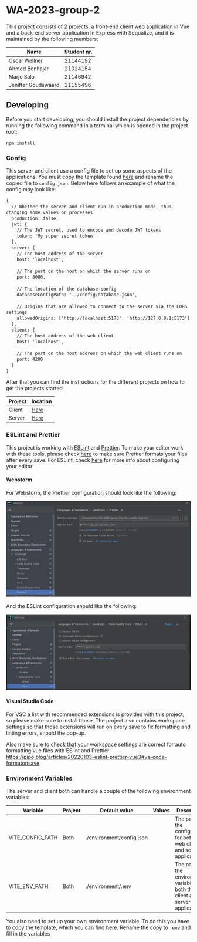 # WA-2023-group-2

This project consists of 2 projects, a front-end client web application in Vue and a back-end server application in
Express with Sequalize, and it is maintained by the following members:

| Name                | Student nr. |
| ------------------- | ----------- |
| Oscar Wellner       | 21144192    |
| Ahmed Benhajar      | 21024154    |
| Marjo Salo          | 21146942    |
| Jeniffer Goudswaard | 21155496    |

## Developing

Before you start developing, you should install the project dependencies by running the following command in a terminal
which is opened in the project root:

```shell
npm install
```

### Config

This server and client use a config file to set up some aspects of the applications.
You must copy the template found [here](./environment/config-template.json) and rename the copied file to `config.json`.
Below here follows an example of what the config may look like:

```json5
{
  // Whether the server and client run in production mode, thus changing some values or processes
  production: false,
  jwt: {
    // The JWT secret, used to encode and decode JWT tokens
    token: 'My super secret token'
  },
  server: {
    // The host address of the server
    host: 'localhost',

    // The port on the host on which the server runs on
    port: 8080,

    // The location of the database config
    databaseConfigPath: '../config/database.json',

    // Origins that are allowed to connect to the server via the CORS settings
    allowedOrigins: ['http://localhost:5173', 'http://127.0.0.1:5173']
  },
  client: {
    // The host address of the web client
    host: 'localhost',

    // The port on the host address on which the web client runs on
    port: 4200
  }
}
```

After that you can find the instructions for the different projects on how to get the projects started

| Project | location                          |
| ------- | --------------------------------- |
| Client  | [Here](packages/client/README.md) |
| Server  | [Here](packages/server/README.md) |

### ESLint and Prettier

This project is working with [ESLint](https://eslint.org/) and [Prettier](https://prettier.io/).
To make your editor work with these tools, please check [here](https://prettier.io/docs/en/editors.html) to make sure
Prettier formats your files after every save. For ESLint, check
[here](https://eslint.org/docs/latest/use/integrations#editors) for more info about configuring your editor

#### Webstorm

For Webstorm, the Prettier configuration should look like the following:

![webstorm-prettier-config.png](documentation/images/webstorm-prettier-config.png)

And the ESLint configuration should like the following:

![webstorm-eslint-config.png](documentation/images/webstorm-eslint-config.png)

#### Visual Studio Code

For VSC a list with recommended extensions is provided with this project, so please make sure to install those.
The project also contains workspace settings so that those extensions will run on every save to fix formatting and linting
errors, should the pop-up.

Also make sure to check that your workspace settings are correct for auto formatting vue files with ESlint and Prettier
https://pipo.blog/articles/20220103-eslint-prettier-vue3#vs-code-formatonsave

### Environment Variables

The server and client both can handle a couple of the following environment variables:

| Variable         | Project | Default value             | Values | Description                                                                            |
| ---------------- | ------- | ------------------------- | ------ | -------------------------------------------------------------------------------------- |
| VITE_CONFIG_PATH | Both    | ./environment/config.json |        | The path to the configuration for both the web client and server applications.         |
| VITE_ENV_PATH    | Both    | ./environment/.env        |        | The path to the environment variables for both the web client and server applications. |

You also need to set up your own environment variable. To do this you have to copy the template,
which you can find [here](../../environment/.env.example). Rename the copy to `.env` and fill in the variables
